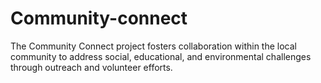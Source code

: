 # Community-connect
The Community Connect project fosters collaboration within the local community to address social, educational, and environmental challenges through outreach and volunteer efforts.
